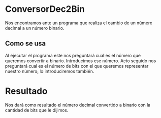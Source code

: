 # ConversorDec2Bin
 
Nos encontramos ante un programa que realiza el cambio de un número decimal a un número binario. 

## Como se usa
Al ejecutar el programa este nos preguntará cual es el número que queremos convertir a binario. Introducimos ese número.
Acto seguido nos preguntará cual es el número de bits con el que queremos representar nuestro número, lo introduciremos también. 

# Resultado
Nos dará como resultado el número decimal convertido a binario con la cantidad de bits que le dijimos. 
 
